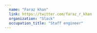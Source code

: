```yaml
---
  name: "Faraz khan"
  link: https://twitter.com/faraz_r_khan
  organization: "Slack"
  occupation_title: "Staff engineer"
---
```

